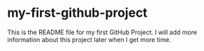 # my-first-github-project
This is the README file for my first GitHub Project.
I will add more information about this project later when I get more time. 

